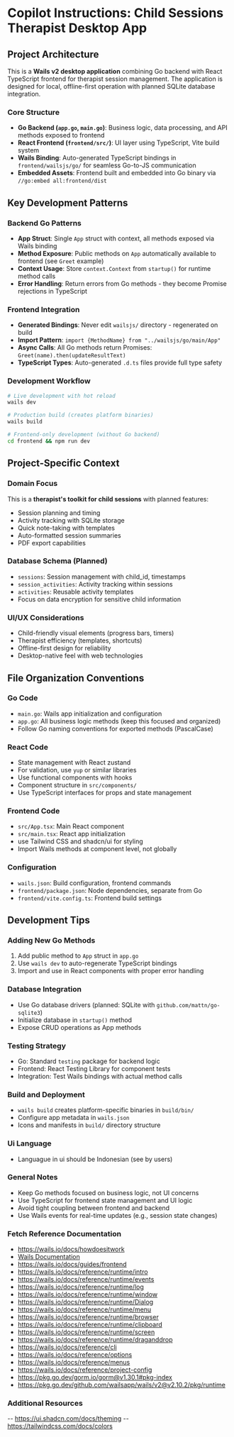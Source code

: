 # Copilot Instructions: Child Sessions Therapist Desktop App

## Project Architecture

This is a **Wails v2 desktop application** combining Go backend with React TypeScript frontend for therapist session management. The application is designed for local, offline-first operation with planned SQLite database integration.

### Core Structure

- **Go Backend (`app.go`, `main.go`)**: Business logic, data processing, and API methods exposed to frontend
- **React Frontend (`frontend/src/`)**: UI layer using TypeScript, Vite build system
- **Wails Binding**: Auto-generated TypeScript bindings in `frontend/wailsjs/go/` for seamless Go-to-JS communication
- **Embedded Assets**: Frontend built and embedded into Go binary via `//go:embed all:frontend/dist`

## Key Development Patterns

### Backend Go Patterns

- **App Struct**: Single `App` struct with context, all methods exposed via Wails binding
- **Method Exposure**: Public methods on `App` automatically available to frontend (see `Greet` example)
- **Context Usage**: Store `context.Context` from `startup()` for runtime method calls
- **Error Handling**: Return errors from Go methods - they become Promise rejections in TypeScript

### Frontend Integration

- **Generated Bindings**: Never edit `wailsjs/` directory - regenerated on build
- **Import Pattern**: `import {MethodName} from "../wailsjs/go/main/App"`
- **Async Calls**: All Go methods return Promises: `Greet(name).then(updateResultText)`
- **TypeScript Types**: Auto-generated `.d.ts` files provide full type safety

### Development Workflow

```bash
# Live development with hot reload
wails dev

# Production build (creates platform binaries)
wails build

# Frontend-only development (without Go backend)
cd frontend && npm run dev
```

## Project-Specific Context

### Domain Focus

This is a **therapist's toolkit for child sessions** with planned features:

- Session planning and timing
- Activity tracking with SQLite storage
- Quick note-taking with templates
- Auto-formatted session summaries
- PDF export capabilities

### Database Schema (Planned)

- `sessions`: Session management with child_id, timestamps
- `session_activities`: Activity tracking within sessions
- `activities`: Reusable activity templates
- Focus on data encryption for sensitive child information

### UI/UX Considerations

- Child-friendly visual elements (progress bars, timers)
- Therapist efficiency (templates, shortcuts)
- Offline-first design for reliability
- Desktop-native feel with web technologies

## File Organization Conventions

### Go Code

- `main.go`: Wails app initialization and configuration
- `app.go`: All business logic methods (keep this focused and organized)
- Follow Go naming conventions for exported methods (PascalCase)

### React Code

- State management with React zustand
- For validation, use `yup` or similar libraries
- Use functional components with hooks
- Component structure in `src/components/`
- Use TypeScript interfaces for props and state management

### Frontend Code

- `src/App.tsx`: Main React component
- `src/main.tsx`: React app initialization
- use Tailwind CSS and shadcn/ui for styling
- Import Wails methods at component level, not globally

### Configuration

- `wails.json`: Build configuration, frontend commands
- `frontend/package.json`: Node dependencies, separate from Go
- `frontend/vite.config.ts`: Frontend build settings

## Development Tips

### Adding New Go Methods

1. Add public method to `App` struct in `app.go`
2. Use `wails dev` to auto-regenerate TypeScript bindings
3. Import and use in React components with proper error handling

### Database Integration

- Use Go database drivers (planned: SQLite with `github.com/mattn/go-sqlite3`)
- Initialize database in `startup()` method
- Expose CRUD operations as App methods

### Testing Strategy

- Go: Standard `testing` package for backend logic
- Frontend: React Testing Library for component tests
- Integration: Test Wails bindings with actual method calls

### Build and Deployment

- `wails build` creates platform-specific binaries in `build/bin/`
- Configure app metadata in `wails.json`
- Icons and manifests in `build/` directory structure

### Ui Language

- Languague in ui should be Indonesian (see by users)

### General Notes

- Keep Go methods focused on business logic, not UI concerns
- Use TypeScript for frontend state management and UI logic
- Avoid tight coupling between frontend and backend
- Use Wails events for real-time updates (e.g., session state changes)

### Fetch Reference Documentation

- https://wails.io/docs/howdoesitwork
- [Wails Documentation](https://wails.io/docs/)
- https://wails.io/docs/guides/frontend
- https://wails.io/docs/reference/runtime/intro
- https://wails.io/docs/reference/runtime/events
- https://wails.io/docs/reference/runtime/log
- https://wails.io/docs/reference/runtime/window
- https://wails.io/docs/reference/runtime/Dialog
- https://wails.io/docs/reference/runtime/menu
- https://wails.io/docs/reference/runtime/browser
- https://wails.io/docs/reference/runtime/clipboard
- https://wails.io/docs/reference/runtime/screen
- https://wails.io/docs/reference/runtime/draganddrop
- https://wails.io/docs/reference/cli
- https://wails.io/docs/reference/options
- https://wails.io/docs/reference/menus
- https://wails.io/docs/reference/project-config
- https://pkg.go.dev/gorm.io/gorm@v1.30.1#pkg-index
- https://pkg.go.dev/github.com/wailsapp/wails/v2@v2.10.2/pkg/runtime

### Additional Resources

-- https://ui.shadcn.com/docs/theming
-- https://tailwindcss.com/docs/colors
